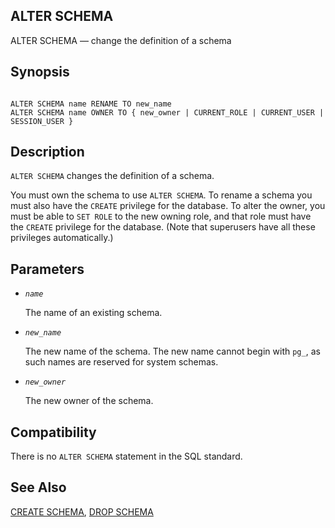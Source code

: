 ## ALTER SCHEMA

ALTER SCHEMA — change the definition of a schema

## Synopsis

```

ALTER SCHEMA name RENAME TO new_name
ALTER SCHEMA name OWNER TO { new_owner | CURRENT_ROLE | CURRENT_USER | SESSION_USER }
```

## Description

`ALTER SCHEMA` changes the definition of a schema.

You must own the schema to use `ALTER SCHEMA`. To rename a schema you must also have the `CREATE` privilege for the database. To alter the owner, you must be able to `SET ROLE` to the new owning role, and that role must have the `CREATE` privilege for the database. (Note that superusers have all these privileges automatically.)

## Parameters

* *`name`*

    The name of an existing schema.

* *`new_name`*

    The new name of the schema. The new name cannot begin with `pg_`, as such names are reserved for system schemas.

* *`new_owner`*

    The new owner of the schema.

## Compatibility

There is no `ALTER SCHEMA` statement in the SQL standard.

## See Also

[CREATE SCHEMA](sql-createschema.html "CREATE SCHEMA"), [DROP SCHEMA](sql-dropschema.html "DROP SCHEMA")